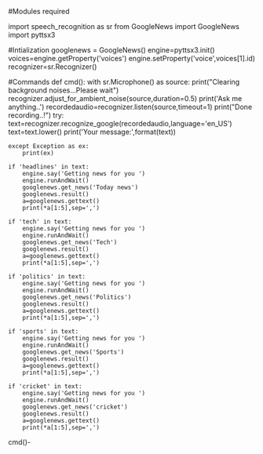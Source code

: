 #Modules required

import speech_recognition as sr 
from GoogleNews import GoogleNews
import pyttsx3

#Intialization
googlenews = GoogleNews()
engine=pyttsx3.init()
voices=engine.getProperty('voices')
engine.setProperty('voice',voices[1].id)
recognizer=sr.Recognizer()

#Commands
def cmd():
    with sr.Microphone() as source:
        print("Clearing background noises...Please wait")
        recognizer.adjust_for_ambient_noise(source,duration=0.5)
        print('Ask me anything..')
        recordedaudio=recognizer.listen(source,timeout=1)
        print("Done recording..!")
    try:
        text=recognizer.recognize_google(recordedaudio,language='en_US')
        text=text.lower()
        print('Your message:',format(text))

    except Exception as ex:
        print(ex)

    if 'headlines' in text:
        engine.say('Getting news for you ')
        engine.runAndWait()
        googlenews.get_news('Today news')
        googlenews.result()
        a=googlenews.gettext()
        print(*a[1:5],sep=',')

    if 'tech' in text:
        engine.say('Getting news for you ')
        engine.runAndWait()
        googlenews.get_news('Tech')
        googlenews.result()
        a=googlenews.gettext()
        print(*a[1:5],sep=',')

    if 'politics' in text:
        engine.say('Getting news for you ')
        engine.runAndWait()
        googlenews.get_news('Politics')
        googlenews.result()
        a=googlenews.gettext()
        print(*a[1:5],sep=',')

    if 'sports' in text:
        engine.say('Getting news for you ')
        engine.runAndWait()
        googlenews.get_news('Sports')
        googlenews.result()
        a=googlenews.gettext()
        print(*a[1:5],sep=',')

    if 'cricket' in text:
        engine.say('Getting news for you ')
        engine.runAndWait()
        googlenews.get_news('cricket')
        googlenews.result()
        a=googlenews.gettext()
        print(*a[1:5],sep=',')
cmd()-
